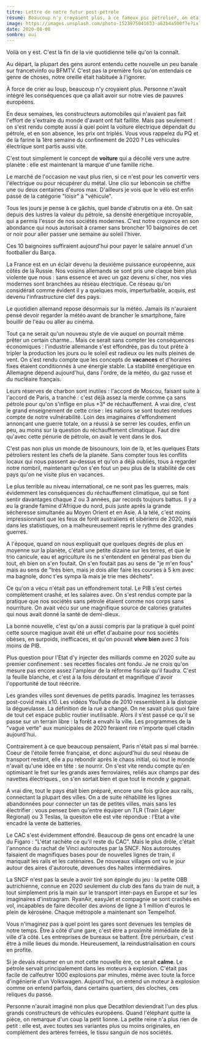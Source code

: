 ```yaml
---
titre: Lettre de notre futur post-pétrole
résumé: Beaucoup n'y croyaient plus, à ce fameux pic pétrolier, on était plus fort que lui. Si vous avez déjà pris une énorme cuite, alors vous savez comment ça s'est fini.
image: https://images.unsplash.com/photo-1523975041633-a62b4a500f7e?ixlib=rb-1.2.1&ixid=eyJhcHBfaWQiOjEyMDd9&auto=format&fit=crop&w=975&q=80
date: 2020-08-08
sombre: oui
---
```


Voilà on y est. C'est la fin de la vie quotidienne telle qu'on la connaît. 

Au départ, la plupart des gens auront entendu cette nouvelle un peu banale sur francetvinfo ou BFMTV. C'est pas la première fois qu'on entendais ce genre de choses, notre oreille était habituée à l'ignorer. 

À force de crier au loup, beaucoup n'y croyaient plus. 
Personne n'avait intégré les conséquences que ça allait avoir sur notre vies de pauvres européens. 

En deux semaines, les constructeurs automobiles qui n'avaient pas fait l'effort de s'extraire du monde d'avant ont fait faillite. Mais pas seulement : on s'est rendu compte aussi à quel point la voiture électrique dépendait du pétrole, et en son absence, les prix ont triplés. Vous vous rappelez du PQ et de la farine la 1ère semaine du confinement de 2020 ? Les véhicules électrique sont partis aussi vite. 

C'est tout simplement le concept de __voiture__ qui a décollé vers une autre planète : elle est maintenant la marque d'une famille riche. 

Le marché de l'occasion ne vaut plus rien, si ce n'est pour les convertir vers l'électrique ou pour récupérer du métal. Une clio sur leboncoin se chiffre une ou deux centaines d'euros max. D'ailleurs je vois que le vélo est enfin passé de la catégorie "loisir" à "véhicule".

Tous les jours je pense à ce gâchis, quel bande d'abrutis on a été. On sait depuis des lustres la valeur du pétrole, sa densité énergétique incroyable, qui a permis l'essor de nos sociétés modernes. C'est notre croyance en son abondance qui nous autorisait à cramer sans broncher 10 baignoires de cet or noir pour aller passer une semaine au soleil l'hiver. 

Ces 10 baignoires suffiraient aujourd'hui pour payer le salaire annuel d'un footballer du Barça.

La France est en un éclair devenu la deuxième puissance européenne, aux côtés de la Russie. Nos voisins allemands se sont pris une claque bien plus violente que nous : sans  essence et avec un gaz devenu si cher, nos vies modernes sont branchées au réseau électrique. Ce réseau qu'on considérait comme évident il y a quelques mois, imperturbable, acquis, est devenu l'infrastructure clef des pays. 

Le quotidien allemand repose désormais sur la météo. Jamais ils n'auraient pensé devoir regarder la météo avant de brancher le smartphone, faire bouillir de l'eau ou aller au cinéma.

Tout ça ne serait qu'un nouveau style de vie auquel on pourrait même prêter un certain charme... Mais ce serait sans compter les conséquences économiques : l'industrie allemande s'est effondrée, pas du tout prête à tripler la production les jours ou le soleil est radieux ou les nuits pleines de vent. On s'est rendu compte que les concepts de __vacances__ et d'horaires fixes étaient conditionnés à une énergie stable. La stabilité énergétique en Allemagne dépend aujourd'hui, dans l'ordre, de la météo, du gaz russe et du nucléaire français. 

Leurs réserves de charbon sont inutiles : l'accord de Moscou, faisant suite à l'accord de Paris, a tranché : c'est déjà assez la merde comme ça sans pétrole pour qu'on s'inflige en plus +3° de réchauffement. A vrai dire, c'est le grand enseignement de cette crise : les nations se sont toutes rendues compte de notre vulnérabilité. Loin des imaginaires d'effondrement annonçant une guerre totale, on a réussi à se serrer les coudes, enfin un peu, au moins sur la question du réchauffement climatique. Faut dire qu'avec cette pénurie de pétrole, on avait le vent dans le dos.

C'est pas non plus un monde de bisounours, loin de là, et les quelques Etats pétroliers restent les chefs de la planète. Sans compter tous les conflits locaux qui nous passent au-dessus et qu'on a déjà oubliés, tous à regarder notre nombril, maintenant qu'on s'en fout un peu plus de la stabilité de ces pays qu'on ne visite plus en vacances. 

Le plus terrible au niveau international, ce ne sont pas les guerres, mais évidemment les conséquences du réchauffement climatique, qui se font sentir davantages chaque 2 ou 3 années, par records toujours battus. Il y a eu la grande famine d'Afrique du nord, puis juste après la grande sécheresse simultanée au Moyen Orient et en Asie. A la télé, c'est moins impressionnant que les feux de forêt australiens et sibériens de 2020, mais dans les statistiques, on a malheureusement repris le rythme des grandes guerres. 

A l'époque, quand on nous expliquait que quelques degrés de plus en moyenne sur la planète, c'était une petite dizaine sur les terres, et que le trio canicule, eau et agriculture ils ne s'entendent en général pas bien du tout, eh bien on s'en foutait. On s'en foutait pas au sens de "je m'en fous" mais au sens de "très bien, mais je dois aller faire les courses à 5 km avec ma bagnole, donc t'es sympa là mais je trie mes déchets". 

Ce qu'on a vécu n'était pas un effondrement total. Le PIB s'est certes complètement crashé, et les salaires avec. On s'est rendus compte par la pratique que nos sociétés sans pétrole étaient comme nos corps sans nourriture. On avait vécu sur une magnifique source de calories gratuites qui nous avait donné la santé de demi-dieux. 

La bonne nouvelle, c'est qu'on a aussi compris par la pratique à quel point cette source magique avait été un effet d'aubaine pour nos sociétés obèses, en surpoids, inefficaces, et qu'on pouvait __vivre bien__ avec 3 fois moins de PIB. 
 
Plus question pour l'Etat d'y injecter des milliards comme en 2020 suite au premier confinement : ses recettes fiscales ont fondu. Je ne crois qu'on mesure pas encore assez l'ampleur de la réforme fiscale qu'il faudra. C'est la feuille blanche, et c'est à la fois déroutant et magnifique d'avoir l'opportunité de tout réécrire. 

Les grandes villes sont devenues de petits paradis. Imaginez les terrasses post-covid mais x10. Les vidéos YouTube de 2010 ressemblent à la distopie la dégueulasse. La définition de la rue a changé. On ne savait plus quoi faire de tout cet espace public routier inutilisable. Alors il s'est passé ce qu'il se passe sur un terrain libre : la forêt a envahi la ville. Les programmes de la "vague verte" aux municipales de 2020 feraient rire n'importe quel citadin aujourd'hui. 

Contrairement à ce que beaucoup pensaient, Paris n'était pas si mal barrée. Coeur de l'étoile ferrée française, et donc aujourd'hui du seul réseau de transport restant, elle a pu rebondir après le chaos initial, où tout le monde n'avait qu'une idée en tête : se nourrir. On s'est vite rendu compte qu'en optimisant le fret sur les grands axes ferroviaires, reliés aux champs par des navettes électriques , on s'en sortait bien et que tout le monde y gagnait. 

A vrai dire, tout le pays était bien préparé, encore une fois grâce aux rails, connectant la plupart des villes. On a de suite réhabilité les lignes abandonnées pour connecter un tas de petites villes, mais sans les électrifier : vous pensez bien qu'entre équiper un TLR (Train Léger Régional) ou 3 Teslas, la quesiton elle est vite répondue : l'Etat a vite encadré la vente de batteries.   

Le CAC s'est évidemment effondré. Beaucoup de gens ont encadré la une du Figaro : "L'état rachète ce qu'il reste du CAC". Mais le plus drôle, c'était l'annonce du rachat de Vinci autoroutes par la SNCF. Nos autoroutes faisaient de magnifiques bases pour de nouvelles lignes de train, il manquait les rails et les caténaires. De nouveaux villages ont vu le jour autour des aires d'autoroute, devenues des haltes intermédiaires. 

La SNCF n'est pas la seule a avoir tiré son épingle du jeu : la petite OBB autrichienne, connue en 2020 seulement du club des fans du train de nuit, a tout simplement pris la main sur le transport inter-pays en Europe et sur les imaginaires d'instragram. RyanAir, easyJet et compagnie se sont crashés en vol, incapables de faire décoller des avions de ligne à 1 million d'euros le plein de kérosène. Chaque métropole a maintenant son Tempelhof.

Vous n'imaginez pas à quel point les gares sont devenues les temples de notre temps. Être à côté d'une gare, c'est être a proximité immédiate de la ville d'à côté. Les entreprises de bureaux se battent. Être périurbain, c'est être à mille lieues du monde. Heureusement, la reindustrialisation en cours en profite.

Si je devais résumer en un mot cette nouvelle ère, ce serait __calme__. Le pétrole servait principalement dans les moteurs à explosion. C'était pas facile de calfeutrer 1000 explosions par minutes, même avec toute la force d'ingénierie d'un Volkswagen. Aujourd'hui, on entend un moteur à explosion comme on entend parfois, dans certains quartiers, des cloches, ces reliques du passé.

Personne n'aurait imaginé non plus que Decathlon deviendrait l'un des plus grands constructeurs de véhicules européens. Quand l'éléphant quitte la pièce, on remarque d'un coup la petit lionne. La petite reine n'a plus rien de petit : elle est, avec toutes ses variantes plus ou moins originales, en complément des artères ferrées, le tissu sanguin de nos sociétés. 


